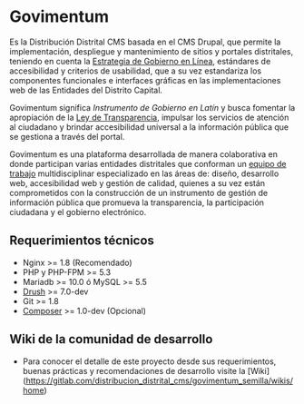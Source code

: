 # Govimentum

Es la Distribución Distrital CMS basada en el CMS Drupal, que permite la 
implementación, despliegue y mantenimiento de sitios y portales distritales, 
teniendo en cuenta la [Estrategia de Gobierno en Línea](http://estrategia.gobiernoenlinea.gov.co/623/articles-7943_manualGEL.pdf), estándares de 
accesibilidad y criterios de usabilidad, que a su vez estandariza los componentes 
funcionales e interfaces gráficas en las implementaciones web de las Entidades 
del Distrito Capital.

Govimentum significa _Instrumento de Gobierno en Latín_ y busca fomentar la
apropiación de la [Ley de Transparencia](http://www.alcaldiabogota.gov.co/sisjur/normas/Norma1.jsp?i=56882),
impulsar los servicios de atención al ciudadano y brindar accesibilidad universal
a la información pública que se gestiona a través del portal.

Govimentum es una plataforma desarrollada de manera colaborativa en donde 
participan varias entidades distritales que conforman un [equipo de trabajo](https://gitlab.com/distribucion_distrital_cms/govimentum_semilla/wikis/12-equipo-de-desarrollo) 
multidisciplinar especializado en las áreas de: diseño, desarrollo web,
accesibilidad web y gestión de calidad, quienes a su vez están comprometidos con
la construcción de un instrumento de gestión de información pública que promueva
la transparencia, la participación ciudadana y el gobierno electrónico.

## Requerimientos técnicos

 * Nginx >= 1.8 (Recomendado)
 * PHP y PHP-FPM >= 5.3
 * Mariadb >= 10.0 ó MySQL >= 5.5
 * [Drush](https://github.com/drush-ops/drush) >= 7.0-dev
 * Git >= 1.8
 * [Composer](https://getcomposer.org/) >= 1.0-dev (Opcional)

## Wiki de la comunidad de desarrollo
 
 * Para conocer el detalle de este proyecto desde sus requerimientos, buenas prácticas y recomendaciones de desarrollo visite la [Wiki] (https://gitlab.com/distribucion_distrital_cms/govimentum_semilla/wikis/home)